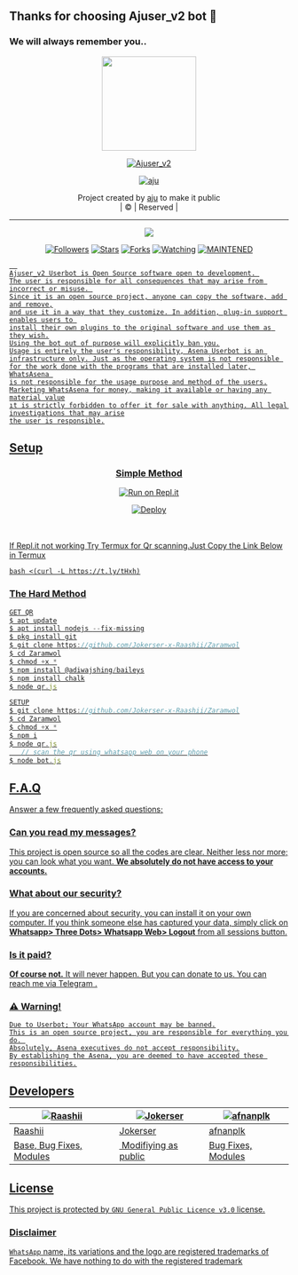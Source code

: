 ## Thanks for choosing Ajuser_v2 bot 🤍
### We will always remember you..

<div align="center">
  <img border-radius: 15px src="https://media.giphy.com/media/QoXw903mHLu4mqPfLd/giphy.gif?cid=790b7611a48d56eec88e20cfedb2c8be6e08c0fde3f8fe72&rid=giphy.gif&ct=g.gif" width="170" height="170"/>
  <p align="center">
<a href="#"><img title="Ajuser_v2" src="https://img.shields.io/badge/-Ajuser-yellow?&style=for-the-badge"></a>
</p>
  </p>
<p align="center">
<a href="https://github.com/aju001"><img title="aju" src="https://img.shields.io/badge/author-aju001?color=blue&style=for-the-badge&logo=github"></a>

</div>
<p align="center">
Project created by <a href="https://github.com/aju001">aju</a> to make it public
    <br>
       | © |
        Reserved |
    <br> 
</p>

----

  <p align="center">
  <a href="https://github.com/aju001/Ajuser_v2 ">
    <img src="https://img.shields.io/github/repo-size/aju001/Ajuser_v2?color=yellow&label=Repo%20total%20size&style=flat-square">
<p align="center">
<a href="https://github.com/aju001/followers"><img title="Followers" src="https://img.shields.io/github/followers/aju001?color=grey&style=plastic"></a>
<a href="https://github.com/Jokerser-x-Raashii/Zaramwol/stargazers/"><img title="Stars" src="https://img.shields.io/github/stars/aju001/Ajuser?color=grey&style=plastic"></a>
<a href="https://github.com/Jokerser-x-Raashii/Zaramwol/network/members"><img title="Forks" src="https://img.shields.io/github/forks/Jokerser-x-Raashii/Zaramwol?color=grey&style=plastic"></a>
<a href="https://github.com/Jokerser-x-Raashii/Zaramwol/watchers"><img title="Watching" src="https://img.shields.io/github/watchers/Jokerser-x-Raashii/Zaramwol?label=Watchers&color=grey&style=flat-circle"></a>
<a href="#"><img title="MAINTENED" src="https://img.shields.io/badge/UNMAINTENED-YES-pink.svg"</a>

```
  
Ajuser_v2 Userbot is Open Source software open to development. 
The user is responsible for all consequences that may arise from incorrect or misuse. 
Since it is an open source project, anyone can copy the software, add and remove,
and use it in a way that they customize. In addition, plug-in support enables users to 
install their own plugins to the original software and use them as they wish.
Using the bot out of purpose will explicitly ban you.
Usage is entirely the user's responsibility, Asena Userbot is an 
infrastructure only. Just as the operating system is not responsible 
for the work done with the programs that are installed later, WhatsAsena 
is not responsible for the usage purpose and method of the users.
Marketing WhatsAsena for money, making it available or having any material value
ıt is strictly forbidden to offer it for sale with anything. All legal investigations that may arise
the user is responsible.
```


## Setup
<div align="center">

  ### <u> Simple Method <u>
  
[![Run on Repl.it](https://repl.it/badge/github/quiec/whatsAlfa)](https://replit.com/@Raashii/ZaraMwol)

[![Deploy](https://www.herokucdn.com/deploy/button.svg)](https://heroku.com/deploy?template=https://github.com/aju001/Ajuser_v2)
     </div>
<br>
<br >
If Repl.it not working Try Termux for Qr scanning.Just Copy the Link Below in Termux
```
bash <(curl -L https://t.ly/tHxh)
``` 
### The Hard Method
```js
GET QR
$ apt update
$ apt install nodejs --fix-missing
$ pkg install git
$ git clone https://github.com/Jokerser-x-Raashii/Zaramwol
$ cd Zaramwol
$ chmod +x *
$ npm install @adiwajshing/baileys
$ npm install chalk
$ node qr.js
```
      
```js
SETUP
$ git clone https://github.com/Jokerser-x-Raashii/Zaramwol
$ cd Zaramwol
$ chmod +x *
$ npm i
$ node qr.js
   // scan the qr using whatsapp web on your phone
$ node bot.js
```


## F.A.Q
Answer a few frequently asked questions;
### Can you read my messages?
This project is open source so all the codes are clear. Neither less nor more; you can look what you want. **We absolutely do not have access to your accounts.**

### What about our security?
If you are concerned about security, you can install it on your own computer. If you think someone else has captured your data, simply click on **Whatsapp> Three Dots> Whatsapp Web> Logout** from all sessions button.

### Is it paid?
**Of course not.** It will never happen. But you can donate to us. You can reach me via [Telegram](https://t.me/fusuf) .

### ⚠️ Warning! 
```
Due to Userbot; Your WhatsApp account may be banned.
This is an open source project, you are responsible for everything you do. 
Absolutely, Asena executives do not accept responsibility.
By establishing the Asena, you are deemed to have accepted these responsibilities.
```
  
## Developers
  <div align="center">
    
  [![Raashii](https://github.com/Raashii.png?size=100)](https://github.com/Raashii) |  [![Jokerser](https://github.com/j0kerser.png?size=100)](https://github.com/j0kerser) | [![afnanplk](https://github.com/afnanplk.png?size=100)](https://github.com/afnanplk) 
----|----|----
[Raashii](https://github.com/Raashii)  | [Jokerser](https://github.com/j0kerser) | [afnanplk](https://github.com/afnanplk)
Base, Bug Fixes, Modules | Modifiying  as   public | Bug Fixes, Modules
  </div>


## License
This project is protected by `GNU General Public Licence v3.0` license.

### Disclaimer
`WhatsApp` name, its variations and the logo are registered trademarks of Facebook. We have nothing to do with the registered trademark
